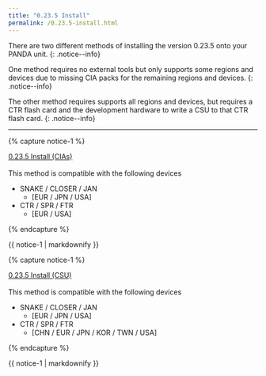 ```yaml
---
title: "0.23.5 Install"
permalink: /0.23.5-install.html
---
```


There are two different methods of installing the version 0.23.5 onto your PANDA unit.
{: .notice--info}

One method requires no external tools but only supports some regions and devices due to missing CIA packs for the remaining regions and devices.
{: .notice--info}

The other method requires supports all regions and devices, but requires a CTR flash card and the development hardware to write a CSU to that CTR flash card.
{: .notice--info}

___

{% capture notice-1 %}

[0.23.5 Install (CIAs)](0.23.5-install-(cias))
<br><br>
This method is compatible with the following devices 

+  SNAKE / CLOSER / JAN
    + [EUR / JPN / USA]
+  CTR / SPR / FTR
   + [EUR / USA]

{% endcapture %}

<div class="notice--primary">{{ notice-1 | markdownify }}</div>

{% capture notice-1 %}

[0.23.5 Install (CSU)](0.23.5-install-(csu))
<br><br>
This method is compatible with the following devices 

+  SNAKE / CLOSER / JAN
   + [EUR / JPN / USA]
+  CTR / SPR / FTR
   + [CHN / EUR / JPN / KOR / TWN / USA]

{% endcapture %}

<div class="notice--primary">{{ notice-1 | markdownify }}</div>